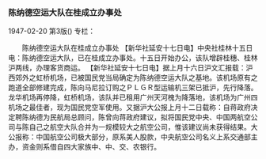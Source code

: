 ### 陈纳德空运大队在桂成立办事处

1947-02-20
第3版()
专栏：

　　陈纳德空运大队在桂成立办事处
    【新华社延安十七日电】中央社桂林十五日电：陈纳德空运大队，已在桂成立办事处。十五日开始办公，该队增辟桂穗、桂林沪两线，办理客货商运。
    【新华社延安十七日电】据上月十六日沪文汇报载：沪西郊外之虹桥机场，已被国民党当局确定为陈纳德空运大队之基地。该机场原有之跑道全部修建完成，陈向马尼拉订购之ＰＬＧＲ型运输机三架已抵沪，先行降落。龙华机场再停降，虹桥机场，该队并已租用广州天河槐为降落地，该机场为广州四机场之最佳者，现为国民党空军使用。又据沪大公报上月十二日载称：自蒋政府决定聘陈纳德为民航局总顾问，陈曾向蒋政府建议，拟将国民党中央、中国两航空公司与陈自己之航空大队合并为一规模较大之航空公司，惟该建议尚未获得结果。大公报称：中国航空公司极大部分，原系美人股款，中央航空公司名义上系交通部主办，资金则系借自四大家族中、中、交、农银行。
